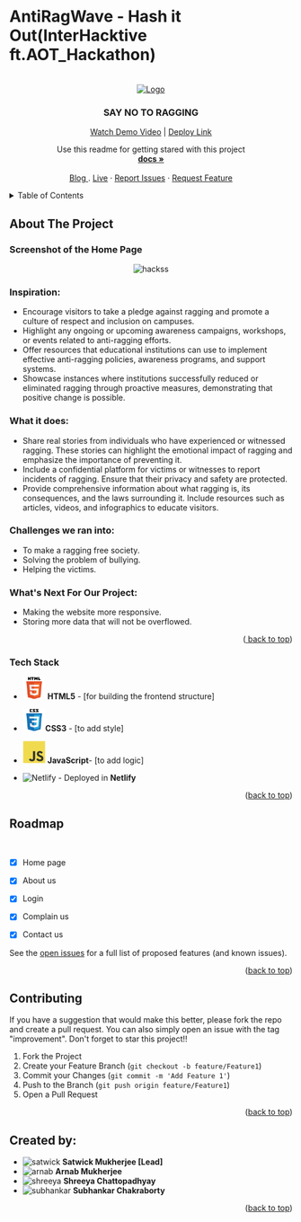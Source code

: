 # AntiRagWave - Hash it Out(InterHacktive ft.AOT_Hackathon)

<!-- PROJECT LOGO -->
<br />
<div align="center">
  <a href="">
    <img src="https://github.com/Rick-03/Anti-ragging-website/assets/132976552/1951e7f8-f12f-4203-8a51-ac6f4efce5ac" alt="Logo" width="120" height="120">
  </a>

  <h3 align="center">SAY NO TO RAGGING</h3>
    <a align="center"href="https://youtu.be/Go33Ft2Lnx4?feature=shared">Watch Demo Video</a>
    | <a align="center" href="https://antiragwave-hashitout.netlify.app/">Deploy Link</a>

  <p align="center">
    Use this readme for getting stared with this project
    <br />
    <a href=""><strong>docs »</strong></a>
    <br />
    <br />
    <a href="#"> Blog </a>
    .
    <a href="#">Live</a>
    ·
    <a href="#">Report Issues</a>
    ·
    <a href="#">Request Feature</a>
  </p>
</div>



<!-- TABLE OF CONTENTS -->
<details>
  <summary>Table of Contents</summary>
  <ol>
    <li>
      <a href="#about-the-project">About The Project</a>
      <ul>
        <li><a href="#built-with">Built With</a></li>
      </ul>
    </li>
    <li>
      <a href="#getting-started">Getting Started</a>
      <ul>
        <li><a href="#prerequisites">Prerequisites</a></li>
        <li><a href="#installation">Installation</a></li>
      </ul>
    </li>
    <li><a href="#usage">Usage</a></li>
    <li><a href="#roadmap">Roadmap</a></li>
    <li><a href="#contributing">Contributing</a></li>
    <li><a href="#contact">Contact</a></li>
    <li><a href="#acknowledgments">Acknowledgments</a></li>
  </ul>
</details>



<!-- ABOUT THE PROJECT -->
## About The Project
### Screenshot of the Home Page
<div align="center">

![hackss](https://github.com/Rick-03/Anti-ragging-website/assets/132976552/bd8eca4e-2913-417f-8400-e0a10d046b64)


</div>


### Inspiration:
- Encourage visitors to take a pledge against ragging and promote a culture of respect and inclusion on campuses.
- Highlight any ongoing or upcoming awareness campaigns, workshops, or events related to anti-ragging efforts.
- Offer resources that educational institutions can use to implement effective anti-ragging policies, awareness programs, and support systems.
- Showcase instances where institutions successfully reduced or eliminated ragging through proactive measures, demonstrating that positive change is possible.

### What it does:
- Share real stories from individuals who have experienced or witnessed ragging. These stories can highlight the emotional impact of ragging and emphasize the importance of preventing it.
- Include a confidential platform for victims or witnesses to report incidents of ragging. Ensure that their privacy and safety are protected.
- Provide comprehensive information about what ragging is, its consequences, and the laws surrounding it. Include resources such as articles, videos, and infographics to educate visitors.

### Challenges we ran into:
  - To make a ragging free society.
  - Solving the problem of bullying.
  - Helping the victims.
 
### What's Next For Our Project:
- Making the website more responsive.
- Storing more data that will not be overflowed.
 

<p align="right">(<a href="#read<img width="191" alt="an_logo_light_temp" src="https://user-images.githubusercontent.com/63441472/190889937-afb28215-5bb5-4115-83d2-f7afb73ef8f8.png">
<me-top">back to top</a>)</p>


### Tech Stack



- <img src = "https://raw.githubusercontent.com/devicons/devicon/master/icons/html5/html5-original-wordmark.svg" alt="html5" width="40" height="40"> **HTML5** - [for building the frontend structure]<br> 
- <img src = "https://raw.githubusercontent.com/devicons/devicon/master/icons/css3/css3-original-wordmark.svg" alt="css3" width="40" height="40">**CSS3** -  [to add style]<br>
- <img src = "https://raw.githubusercontent.com/devicons/devicon/master/icons/javascript/javascript-original.svg" alt="javascript" width="40" height="40"> **JavaScript**- [to add logic] <br>

- <img src = "https://github.com/Rick-03/Anti-ragging-website/assets/132976552/6e61fd49-bde3-40e3-bcc0-50f2efb720b4" alt="Netlify" width="60" height="30"> - Deployed in **Netlify**






<p align="right">(<a href="#readme-top">back to top</a>)</p>



<!-- GETTING STARTED -->


## Roadmap
&nbsp; 
- [x] Home page
- [x] About us
- [x] Login 
- [x] Complain us
- [x] Contact us




See the [open issues](https://github.com/othneildrew/Best-README-Template/issues) for a full list of proposed features (and known issues).

<p align="right">(<a href="#readme-top">back to top</a>)</p>



<!-- CONTRIBUTING -->
## Contributing


If you have a suggestion that would make this better, please fork the repo and create a pull request. You can also simply open an issue with the tag "improvement".
Don't forget to star this project!! 

1. Fork the Project
2. Create your Feature Branch (`git checkout -b feature/Feature1`)
3. Commit your Changes (`git commit -m 'Add Feature 1'`)
4. Push to the Branch (`git push origin feature/Feature1`)
5. Open a Pull Request

<p align="right">(<a href="#readme-top">back to top</a>)</p>





<!-- ACKNOWLEDGMENTS -->
## Created by:

 - <img src="https://github.com/Rick-03/Anti-ragging-website/assets/132976552/0c521d45-11d4-44a6-854f-4d4507a573d0" alt="satwick" width="40" height="40"> **Satwick Mukherjee [Lead]**
 - <img src="https://github.com/Rick-03/Anti-ragging-website/assets/132976552/4e50771a-635e-49df-8d3f-ffbe0c78512f" alt="arnab" width="40" height="40"> **Arnab Mukherjee**
 - <img src="https://github.com/Rick-03/Anti-ragging-website/assets/132976552/ffed346b-88fb-4278-bb59-24f036efff15" alt="shreeya" width="40" height="40"> **Shreeya Chattopadhyay**
 - <img src="https://github.com/Rick-03/Anti-ragging-website/assets/132976552/e55a234b-b626-4c39-9bcd-17240aba390c" alt="subhankar" width="40" height="40"> **Subhankar Chakraborty**



<p align="right">(<a href="#readme-top">back to top</a>)</p>



<!-- MARKDOWN LINKS & IMAGES -->
<!-- https://www.markdownguide.org/basic-syntax/#reference-style-links -->
[contributors-shield]: https://img.shields.io/github/contributors/othneildrew/Best-README-Template.svg?style=for-the-badge
[contributors-url]: https://github.com/othneildrew/Best-README-Template/graphs/contributors
[Bootstrap.com]: https://img.shields.io/badge/Bootstrap-563D7C?style=for-the-badge&logo=bootstrap&logoColor=white
[Bootstrap-url]: https://getbootstrap.com

